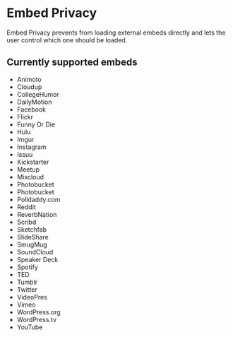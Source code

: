 # Embed Privacy

Embed Privacy prevents from loading external embeds directly and lets the user control which one should be loaded.

## Currently supported embeds

* Animoto
* Cloudup
* CollegeHumor
* DailyMotion
* Facebook
* Flickr
* Funny Or Die
* Hulu
* Imgur
* Instagram
* Issuu
* Kickstarter
* Meetup
* Mixcloud
* Photobucket
* Photobucket
* Polldaddy.com
* Reddit
* ReverbNation
* Scribd
* Sketchfab
* SlideShare
* SmugMug
* SoundCloud
* Speaker Deck
* Spotify
* TED
* Tumblr
* Twitter
* VideoPres
* Vimeo
* WordPress.org
* WordPress.tv
* YouTube